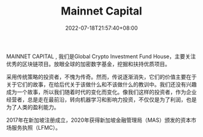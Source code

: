﻿---
weight: 
title: "Mainnet Capital"
description: "MAINNET CAPITAL , 我们是Global Crypto Investment Fund House，主要关注优秀的区块链项目"
date: 2022-07-18T21:57:40+08:00
lastmod: 2022-07-18T16:45:40+08:00
draft: false
authors: ["seven"]
featuredImage: "mainnet-capital.jpg"
link: "www.mainnetcapital.com"
tags: ["投资机构","Mainnet Capital"]
categories: ["navigation"]
navigation: ["投资机构"]
lightgallery: true
toc: true
pinned: false
recommend: false
recommend1: false
---
MAINNET CAPITAL , 我们是Global Crypto Investment Fund House，主要关注优秀的区块链项目。放眼全球的加密数字基金，挖掘和扶持优质项目。

采用传统策略的投资者，不愧为传奇。然而，传说逐渐消失，它们的价值主要在于关于它们的故事，在给后代关于该做什么和不该做什么的教训中。我们还没有兴趣成为一个故事，所以我们随着时代的变化而变化。像我们这样的投资者，作为企业经营者，总是走在最前沿，转向机器学习和影响力投资，不仅仅是为了利润，也是为了人类的盈利能力。

2017年在新加坡注册成立，2020年获得新加坡金融管理局（MAS）颁发的资本市场服务执照（LFMC）。